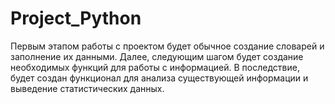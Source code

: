 # Project_Python
Первым этапом работы с проектом будет обычное создание словарей и заполнение их данными. Далее, следующим шагом будет создание необходимых функций для работы с информацией. В последствие, будет создан функционал для анализа существующей информации и выведение статистических данных.

